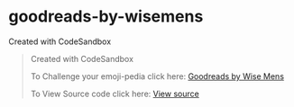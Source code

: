 # goodreads-by-wisemens
Created with CodeSandbox

> Created with CodeSandbox
> 
> To Challenge your emoji-pedia click here: [Goodreads by Wise Mens](https://5u02d.csb.app/)
> 
> To View Source code click here: [View source](https://codesandbox.io/s/github/shmbajaj/goodreads-by-wisemens)

